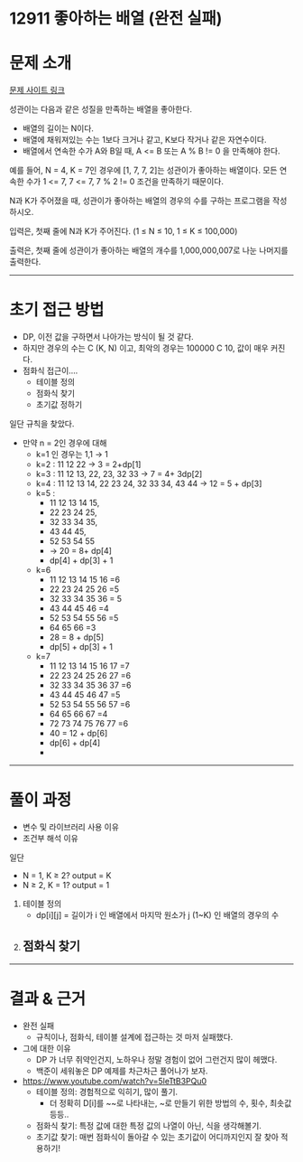 # 12911 좋아하는 배열 (완전 실패)

# 문제 소개

[문제 사이트 링크](https://www.acmicpc.net/problem/12911)

성관이는 다음과 같은 성질을 만족하는 배열을 좋아한다.

- 배열의 길이는 N이다.
- 배열에 채워져있는 수는 1보다 크거나 같고, K보다 작거나 같은 자연수이다.
- 배열에서 연속한 수가 A와 B일 때, A <= B 또는 A % B != 0 을 만족해야 한다.

예를 들어, N = 4, K = 7인 경우에 [1, 7, 7, 2]는 성관이가 좋아하는 배열이다. 
모든 연속한 수가 1 <= 7, 7 <= 7, 7 % 2 != 0 조건을 만족하기 때문이다.

N과 K가 주어졌을 때, 성관이가 좋아하는 배열의 경우의 수를 구하는 프로그램을 작성하시오.

입력은, 첫째 줄에 N과 K가 주어진다. (1 ≤ N ≤ 10, 1 ≤ K ≤ 100,000)

출력은, 첫째 줄에 성관이가 좋아하는 배열의 개수를 1,000,000,007로 나눈 나머지를 출력한다.

---

# 초기 접근 방법

- DP, 이전 값을 구하면서 나아가는 방식이 될 것 같다.
- 하지만 경우의 수는 C (K, N) 이고, 최악의 경우는  100000 C 10, 값이 매우 커진다.
- 점화식 접근이….
    - 테이블 정의
    - 점화식 찾기
    - 초기값 정하기

일단 규칙을 찾았다.

- 만약 n = 2인 경우에 대해
    - k=1 인 경우는 1,1 → 1
    - k=2 : 11 12 22 → 3 = 2+dp[1]
    - k=3 : 11 12 13, 22, 23, 32 33 → 7 = 4+ 3dp[2]
    - k=4 : 11 12 13 14, 22 23 24, 32 33 34, 43 44 → 12 = 5 + dp[3]
    - k=5 :
        - 11 12 13 14 15,
        - 22 23 24 25,
        - 32 33 34 35,
        - 43 44 45,
        - 52 53 54 55
        - → 20 = 8+ dp[4]
        - dp[4] + dp[3] + 1
    - k=6
        - 11 12 13 14 15 16 =6
        - 22 23 24 25 26 =5
        - 32 33 34 35 36 = 5
        - 43 44 45 46 =4
        - 52 53 54 55 56 =5
        - 64 65 66 =3
        - 28 = 8 + dp[5]
        - dp[5] + dp[3] + 1
    - k=7
        - 11 12 13 14 15 16 17 =7
        - 22 23 24 25 26 27 =6
        - 32 33 34 35 36 37 =6
        - 43 44 45 46 47 =5
        - 52 53 54 55 56 57 =6
        - 64 65 66 67 =4
        - 72 73 74 75 76 77 =6
        - 40 = 12 + dp[6]
        - dp[6] + dp[4]
        - 

---

# 풀이 과정

- 변수 및 라이브러리 사용 이유
- 조건부 해석 이유

일단 

- N = 1, K ≥ 2? output = K
- N ≥ 2, K = 1? output = 1

1. 테이블 정의
    - dp[i][j] = 길이가 i 인 배열에서 마지막 원소가 j (1~K) 인 배열의 경우의 수
2. 점화식 찾기
    - 

---

# 결과 & 근거

- 완전 실패
    - 규칙이나, 점화식, 테이블 설계에 접근하는 것 마저 실패했다.
- 그에 대한 이유
    - DP 가 너무 쥐약인건지, 노하우나 정말 경험이 없어 그런건지 많이 헤맸다.
    - 백준이 세워놓은 DP 예제를 차근차근 풀어나가 보자.
- https://www.youtube.com/watch?v=5leTtB3PQu0
    - 테이블 정의: 경험적으로 익히기, 많이 풀기.
        - 더 정확히 D[i]를 ~~로 나타내는, ~로 만들기 위한 방법의 수, 횟수, 최솟값 등등..
    - 점화식 찾기: 특정 값에 대한 특정 값의 나열이 아닌, 식을 생각해볼기.
    - 초기값 찾기: 매번 점화식이 돌아갈 수 있는 초기값이 어디까지인지 잘 찾아 적용하기!